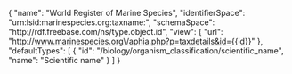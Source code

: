 { 
  "name": "World Register of Marine Species",
  "identifierSpace": "urn:lsid:marinespecies.org:taxname:",
  "schemaSpace": "http:\/\/rdf.freebase.com\/ns\/type.object.id",
  "view": {
    "url": "http:\/\/www.marinespecies.org\/aphia.php?p=taxdetails&id={{id}}"
},
"defaultTypes": [
  {
    "id": "\/biology\/organism_classification\/scientific_name",
    "name": "Scientific name"
    }
  ]
}

